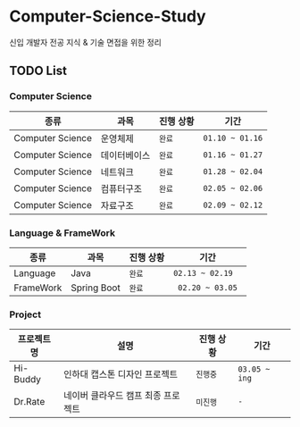 # Computer-Science-Study
신입 개발자 전공 지식 &amp; 기술 면접을 위한 정리

## TODO List

### Computer Science
<table>
  <thead>
    <tr>
      <th>종류</th>
      <th>과목</th>
      <th>진행 상황</th>
      <th>기간</th>
    </tr>
  </thead>
  <tbody>
    <tr>
      <td>Computer Science</td>
      <td>운영체제</td>
      <td><code>완료</code></td>
      <td><code>01.10 ~ 01.16</code></td>
    </tr>
    <tr>
      <td>Computer Science</td>
      <td>데이터베이스</td>
      <td><code>완료</code></td>
      <td><code>01.16 ~ 01.27</code></td>
    </tr>
    <tr>
      <td>Computer Science</td>
      <td>네트워크</td>
      <td><code>완료</code></td>
      <td><code>01.28 ~ 02.04</code></td>
    </tr>
    <tr>
      <td>Computer Science</td>
      <td>컴퓨터구조</td>
      <td><code>완료</code></td>
      <td><code>02.05 ~ 02.06</code></td>
    </tr>
     <tr>
      <td>Computer Science</td>
      <td>자료구조</td>
      <td><code>완료</code></td>
      <td><code>02.09 ~ 02.12</code></td>
    </tr>
  </tbody>
</table>

### Language & FrameWork
<table>
  <thead>
    <tr>
      <th>종류</th>
      <th>과목</th>
      <th>진행 상황</th>
      <th>기간</th>
    </tr>
  </thead>
  <tbody>
    <tr>
      <td>Language</td>
      <td>Java</td>
      <td><code>완료</code></td>
      <td><code>02.13 ~ 02.19</code></td>
    </tr>    
    <tr>
      <td>FrameWork</td>
      <td>Spring Boot</td>
      <td><code>완료</code></td>
      <td><code> 02.20 ~ 03.05 </code></td>
    </tr>    
  </tbody>
</table>


### Project
<table>
  <thead>
    <tr>
      <th>프로젝트명</th>
      <th>설명</th>
      <th>진행 상황</th>
      <th>기간</th>
    </tr>
  </thead>
  <tbody>
     <tr>
      <td>Hi-Buddy</td>
      <td>인하대 캡스톤 디자인 프로젝트</td>
      <td><code>진행중</code></td>
      <td><code>03.05 ~ ing</code></td>
    </tr>
    <tr>
      <td>Dr.Rate</td>
      <td>네이버 클라우드 캠프 최종 프로젝트</td>
      <td><code>미진행</code></td>
      <td><code>-</code></td>
    </tr>    
  </tbody>
</table>
